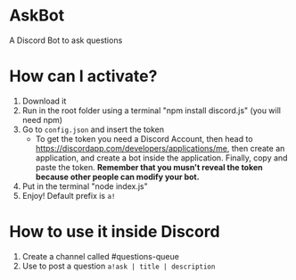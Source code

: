 # AskBot
A Discord Bot to ask questions

# How can I activate?
1. Download it
2. Run in the root folder using a terminal "npm install discord.js" (you will need npm)
3. Go to `config.json` and insert the token
   - To get the token you need a Discord Account, then head to https://discordapp.com/developers/applications/me, then create an application, and create a bot inside the application. Finally, copy and paste the token. **Remember that you musn't reveal the token because other people can modify your bot.**
4. Put in the terminal "node index.js"
5. Enjoy! Default prefix is `a!`

# How to use it inside Discord
1. Create a channel called #questions-queue
2. Use to post a question `a!ask | title | description`
